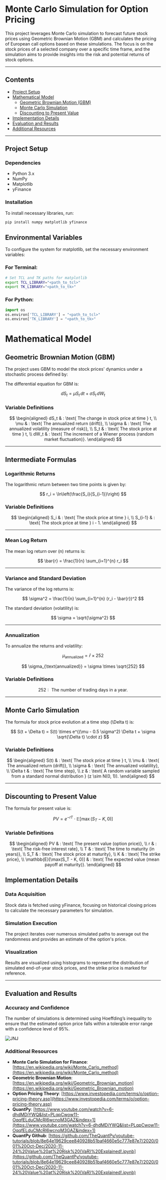 # Monte Carlo Simulation for Option Pricing

This project leverages Monte Carlo simulation to forecast future stock prices using Geometric Brownian Motion (GBM) and calculates the pricing of European call options based on these simulations. The focus is on the stock prices of a selected company over a specific time frame, and the simulation aims to provide insights into the risk and potential returns of stock options.

---

## Contents
- [Project Setup](#project-setup)
- [Mathematical Model](#mathematical-model)
  - [Geometric Brownian Motion (GBM)](#geometric-brownian-motion-gbm)
  - [Monte Carlo Simulation](#monte-carlo-simulation)
  - [Discounting to Present Value](#discounting-to-present-value)
- [Implementation Details](#implementation-details)
- [Evaluation and Results](#evaluation-and-results)
- [Additional Resources](#additional-resources)



---

## Project Setup

### Dependencies
- Python 3.x
- NumPy
- Matplotlib
- yFinance

### Installation
To install necessary libraries, run:
```bash
pip install numpy matplotlib yfinance
```
## Environmental Variables

To configure the system for matplotlib, set the necessary environment variables:

### For Terminal:
```bash
# Set TCL and TK paths for matplotlib
export TCL_LIBRARY="<path_to_tcl>"
export TK_LIBRARY="<path_to_tk>"
```
### For Python:
```python
import os
os.environ['TCL_LIBRARY'] = "<path_to_tcl>"
os.environ['TK_LIBRARY'] = "<path_to_tk>"
```





# Mathematical Model

## Geometric Brownian Motion (GBM)
The project uses GBM to model the stock prices' dynamics under a stochastic process defined by:

The differential equation for GBM is:

$$
dS_t = \mu S_t \, dt + \sigma S_t \, dW_t
$$

### **Variable Definitions**

$$
\begin{aligned}
dS_t & : \text{ The change in stock price at time } t, \\
\mu & : \text{ The annualized return (drift)}, \\
\sigma & : \text{ The annualized volatility (measure of risk)}, \\
S_t & : \text{ The stock price at time } t, \\
dW_t & : \text{ The increment of a Wiener process (random market fluctuation)}.
\end{aligned}
$$

---

## Intermediate Formulas

### **Logarithmic Returns**
The logarithmic return between two time points is given by:

$$
r_i = \ln\left(\frac{S_i}{S_{i-1}}\right)
$$

### **Variable Definitions**

$$
\begin{aligned}
S_i & : \text{ The stock price at time } i, \\
S_{i-1} & : \text{ The stock price at time } i - 1.
\end{aligned}
$$

---

### **Mean Log Return**
The mean log return over \(n\) returns is:

$$
\bar{r} = \frac{1}{n} \sum_{i=1}^{n} r_i
$$

---

### **Variance and Standard Deviation**
The variance of the log returns is:

$$
\sigma^2 = \frac{1}{n} \sum_{i=1}^{n} (r_i - \bar{r})^2
$$

The standard deviation (volatility) is:

$$
\sigma = \sqrt{\sigma^2}
$$

---

### **Annualization**
To annualize the returns and volatility:

$$
\mu_{\text{annualized}} = \bar{r} \times 252
$$

$$
\sigma_{\text{annualized}} = \sigma \times \sqrt{252}
$$

### **Variable Definitions**

$$
252 : \text{ The number of trading days in a year.}
$$

---

## Monte Carlo Simulation
The formula for stock price evolution at a time step \(\Delta t\) is:

$$
S(t + \Delta t) = S(t) \times e^{(\mu - 0.5 \sigma^2) \Delta t + \sigma \sqrt{\Delta t} \cdot z}
$$

### **Variable Definitions**

$$
\begin{aligned}
S(t) & : \text{ The stock price at time } t, \\
\mu & : \text{ The annualized return (drift)}, \\
\sigma & : \text{ The annualized volatility}, \\
\Delta t & : \text{ The time step}, \\
z & : \text{ A random variable sampled from a standard normal distribution } (z \sim N(0, 1)).
\end{aligned}
$$

---

## Discounting to Present Value
The formula for present value is:

$$
PV = e^{-rT} \cdot \mathbb{E}[\max(S_T - K, 0)]
$$

### **Variable Definitions**

$$
\begin{aligned}
PV & : \text{ The present value (option price)}, \\
r & : \text{ The risk-free interest rate}, \\
T & : \text{ The time to maturity (in years)}, \\
S_T & : \text{ The stock price at maturity}, \\
K & : \text{ The strike price}, \\
\mathbb{E}[\max(S_T - K, 0)] & : \text{ The expected value (mean payoff at maturity)}.
\end{aligned}
$$










## Implementation Details

### Data Acquisition
Stock data is fetched using yFinance, focusing on historical closing prices to calculate the necessary parameters for simulation.

### Simulation Execution
The project iterates over numerous simulated paths to average out the randomness and provides an estimate of the option's price.

### Visualization
Results are visualized using histograms to represent the distribution of simulated end-of-year stock prices, and the strike price is marked for reference.

---

## Evaluation and Results

### Accuracy and Confidence
The number of simulations is determined using Hoeffding’s inequality to ensure that the estimated option price falls within a tolerable error range with a confidence level of 95%.

![JNJ](image.png)


### Additional Resources
- **Monte Carlo Simulation for Finance**: [https://en.wikipedia.org/wiki/Monte_Carlo_method](https://en.wikipedia.org/wiki/Monte_Carlo_method)
- **Geometric Brownian Motion**: [https://en.wikipedia.org/wiki/Geometric_Brownian_motion](https://en.wikipedia.org/wiki/Geometric_Brownian_motion)
- **Option Pricing Theory**: [https://www.investopedia.com/terms/o/option-pricing-theory.asp](https://www.investopedia.com/terms/o/option-pricing-theory.asp)
- **QuantPy**: [https://www.youtube.com/watch?v=6-dhdMDiYWQ&list=PLqpCwow11-OqqfELduCMcRI6wcnoM3GAZ&index=1](https://www.youtube.com/watch?v=6-dhdMDiYWQ&list=PLqpCwow11-OqqfELduCMcRI6wcnoM3GAZ&index=1)
- **QuantPy Github**: [https://github.com/TheQuantPy/youtube-tutorials/blob/8e64e19629cee840928b51baf4660e5c777e87e7/2020/001%20Oct-Dec/2020-11-24%20Value%20at%20Risk%20(VaR)%20Explained!.ipynb](https://github.com/TheQuantPy/youtube-tutorials/blob/8e64e19629cee840928b51baf4660e5c777e87e7/2020/001%20Oct-Dec/2020-11-24%20Value%20at%20Risk%20(VaR)%20Explained!.ipynb)

